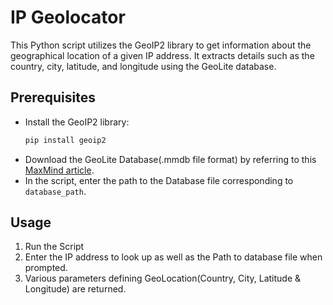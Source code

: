 # IP Geolocator

This Python script utilizes the GeoIP2 library to get information about the geographical location of a given IP address. It extracts details such as the country, city, latitude, and longitude using the GeoLite database.

## Prerequisites

- Install the GeoIP2 library:
    ```bash
    pip install geoip2
    ```
- Download the GeoLite Database(.mmdb file format) by referring to this [MaxMind article](https://dev.maxmind.com/geoip/geolite2-free-geolocation-data).
- In the script, enter the path to the Database file corresponding to `database_path`.

## Usage


1. Run the Script
2. Enter the IP address to look up as well as the Path to database file when prompted. 
3. Various parameters defining GeoLocation(Country, City, Latitude & Longitude) are returned.
